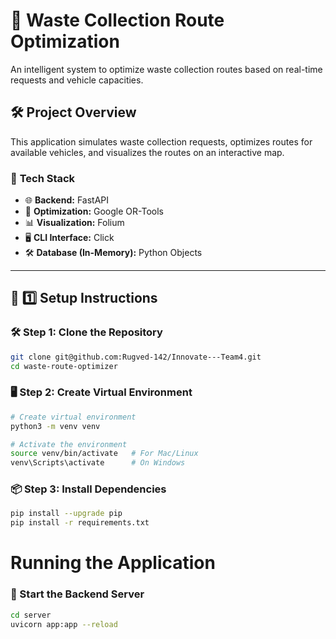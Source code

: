 # 🚛 Waste Collection Route Optimization

An intelligent system to optimize waste collection routes based on real-time requests and vehicle capacities.  

## 🛠️ **Project Overview**

This application simulates waste collection requests, optimizes routes for available vehicles, and visualizes the routes on an interactive map.

### 🧩 **Tech Stack**
- 🌐 **Backend:** FastAPI  
- 🔢 **Optimization:** Google OR-Tools  
- 📊 **Visualization:** Folium  
- 🖥️ **CLI Interface:** Click  
- 🛠️ **Database (In-Memory):** Python Objects  

---

## 🚀 **1️⃣ Setup Instructions**

### 🛠️ **Step 1: Clone the Repository**

```bash
git clone git@github.com:Rugved-142/Innovate---Team4.git
cd waste-route-optimizer
```
### 🖥️ **Step 2: Create Virtual Environment**
```bash
# Create virtual environment
python3 -m venv venv

# Activate the environment
source venv/bin/activate   # For Mac/Linux
venv\Scripts\activate      # On Windows
```
### 📦 Step 3: Install Dependencies
```bash
pip install --upgrade pip
pip install -r requirements.txt
```
#  Running the Application
### 🚀 Start the Backend Server
```Bash
cd server
uvicorn app:app --reload
```
